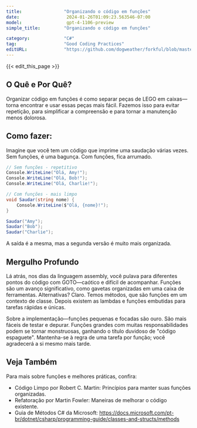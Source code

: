 ```yaml
---
title:                "Organizando o código em funções"
date:                  2024-01-26T01:09:23.563546-07:00
model:                 gpt-4-1106-preview
simple_title:         "Organizando o código em funções"

category:             "C#"
tag:                  "Good Coding Practices"
editURL:              "https://github.com/dogweather/forkful/blob/master/content/pt/c-sharp/organizing-code-into-functions.md"
---
```


{{< edit_this_page >}}

## O Quê e Por Quê?
Organizar código em funções é como separar peças de LEGO em caixas—torna encontrar e usar essas peças mais fácil. Fazemos isso para evitar repetição, para simplificar a compreensão e para tornar a manutenção menos dolorosa.

## Como fazer:
Imagine que você tem um código que imprime uma saudação várias vezes. Sem funções, é uma bagunça. Com funções, fica arrumado.

```C#
// Sem funções - repetitivo
Console.WriteLine("Olá, Amy!");
Console.WriteLine("Olá, Bob!");
Console.WriteLine("Olá, Charlie!");

// Com funções - mais limpo
void Saudar(string nome) {
    Console.WriteLine($"Olá, {nome}!");
}

Saudar("Amy");
Saudar("Bob");
Saudar("Charlie");
```

A saída é a mesma, mas a segunda versão é muito mais organizada.

## Mergulho Profundo
Lá atrás, nos dias da linguagem assembly, você pulava para diferentes pontos do código com GOTO—caótico e difícil de acompanhar. Funções são um avanço significativo, como gavetas organizadas em uma caixa de ferramentas. Alternativas? Claro. Temos métodos, que são funções em um contexto de classe. Depois existem as lambdas e funções embutidas para tarefas rápidas e únicas.

Sobre a implementação—funções pequenas e focadas são ouro. São mais fáceis de testar e depurar. Funções grandes com muitas responsabilidades podem se tornar monstruosas, ganhando o título duvidoso de "código espaguete". Mantenha-se à regra de uma tarefa por função; você agradecerá a si mesmo mais tarde.

## Veja Também
Para mais sobre funções e melhores práticas, confira:

- Código Limpo por Robert C. Martin: Princípios para manter suas funções organizadas.
- Refatoração por Martin Fowler: Maneiras de melhorar o código existente.
- Guia de Métodos C# da Microsoft: https://docs.microsoft.com/pt-br/dotnet/csharp/programming-guide/classes-and-structs/methods
